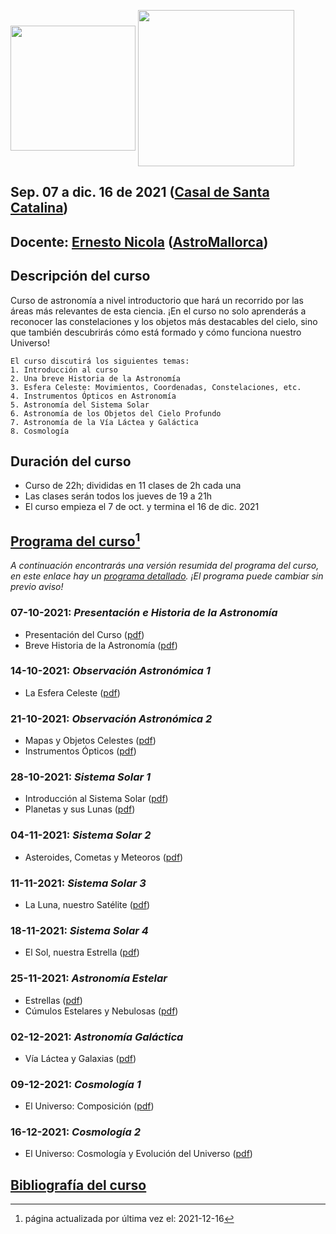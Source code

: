 [<img src="https://e-nicola.github.io/Astro-Curso-2021/IMG/0_126643_1.png" width=200 align=center>](https://casalsdebarri.cat/casals/cb-santa-catalina/)
[<img src="https://e-nicola.github.io/Astro-Curso-2021/IMG/logo-astromallorca4.png" width=250 align=center>](https://astromallorca.wordpress.com/)
## Sep. 07 a dic. 16 de 2021 ([Casal de Santa Catalina](https://casalsdebarri.cat/casals/cb-santa-catalina/))
## Docente: [Ernesto Nicola](bio.md) ([AstroMallorca](https://astromallorca.wordpress.com/))
## Descripción del curso
Curso de astronomía a nivel introductorio que hará un recorrido por las áreas más relevantes de esta ciencia. ¡En el curso no solo aprenderás a reconocer las constelaciones y los objetos más destacables del cielo, sino que también descubrirás cómo está formado y cómo funciona nuestro Universo! 
```
El curso discutirá los siguientes temas:
1. Introducción al curso
2. Una breve Historia de la Astronomía
3. Esfera Celeste: Movimientos, Coordenadas, Constelaciones, etc.
4. Instrumentos Ópticos en Astronomía
5. Astronomía del Sistema Solar
6. Astronomía de los Objetos del Cielo Profundo
7. Astronomía de la Vía Láctea y Galáctica
8. Cosmología
```
## Duración del curso
* Curso de 22h; divididas en 11 clases de 2h cada una
* Las clases serán todos los jueves de 19 a 21h
* El curso empieza el 7 de oct. y termina el 16 de dic. 2021

## [Programa del curso](programa.md)[^1]
_A continuación encontrarás una versión resumida del programa del curso, en este enlace hay un [programa detallado](programa.md).
¡El programa puede cambiar sin previo aviso!_

### 07-10-2021: _Presentación e Historia de la Astronomía_
* Presentación del Curso ([pdf](2021-10-07_Info_Curso_v1.pdf))
* Breve Historia de la Astronomía ([pdf](2021-10-07_Historia_Astro_v2.pdf))

### 14-10-2021: _Observación Astronómica 1_
* La Esfera Celeste ([pdf](2021-10-14_Esfera_Celeste_v3.pdf))

### 21-10-2021: _Observación Astronómica 2_
* Mapas y Objetos Celestes ([pdf](2021-10-21_Mapas_y_Objetos_v2.pdf))
* Instrumentos Ópticos ([pdf](2021-10-21_Instrumentos_v2.pdf))

### 28-10-2021: _Sistema Solar 1_
* Introducción al Sistema Solar ([pdf](2021-10-28_Sistema_Solar_v3.pdf))
* Planetas y sus Lunas ([pdf](2021-10-28_Sistema_Solar_v3.pdf))

### 04-11-2021: _Sistema Solar 2_
* Asteroides, Cometas y Meteoros ([pdf](2021-11-04_Asteroides_y_Cometas_v3.pdf))

### 11-11-2021: _Sistema Solar 3_
* La Luna, nuestro Satélite ([pdf](2021-11-11_Luna_v2.pdf))

### 18-11-2021: _Sistema Solar 4_
* El Sol, nuestra Estrella ([pdf](2021-11-18_Sol_v2.pdf))

### 25-11-2021: _Astronomía Estelar_
* Estrellas  ([pdf](2021-11-25_Estrellas_v2.pdf))
* Cúmulos Estelares y Nebulosas ([pdf](2021-11-25_DSOs_v1.pdf))

### 02-12-2021: _Astronomía Galáctica_
* Vía Láctea y Galaxias ([pdf](2021-12-02_Galaxias_Via_Lactea_v1.pdf))

### 09-12-2021: _Cosmología 1_
* El Universo: Composición ([pdf](2021-12-09_Cosmologia1_v1.pdf))

### 16-12-2021: _Cosmología 2_
* El Universo: Cosmología y Evolución del Universo ([pdf](2021-12-16_Cosmologia2_v1.pdf))

## [Bibliografía del curso](bibliografía.md)

[^1]: página actualizada por última vez el: 2021-12-16
